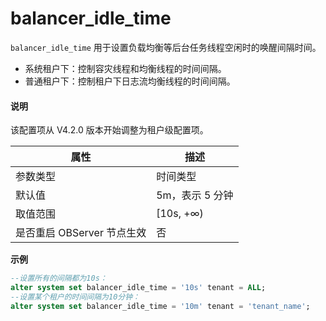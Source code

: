 # balancer_idle_time

`balancer_idle_time` 用于设置负载均衡等后台任务线程空闲时的唤醒间隔时间。

* 系统租户下：控制容灾线程和均衡线程的时间间隔。
* 普通租户下：控制租户下日志流均衡线程的时间间隔。

<main id="notice" type='explain'>
  <h4>说明</h4>
  <p>该配置项从 V4.2.0 版本开始调整为租户级配置项。</p>
</main>

| **属性** | **描述** |
| --- | --- |
| 参数类型 | 时间类型 |
| 默认值 | 5m，表示 5 分钟 |
| 取值范围 | [10s, +∞) |
| 是否重启 OBServer 节点生效 | 否 |
**示例**

```sql
--设置所有的间隔都为10s：
alter system set balancer_idle_time = '10s' tenant = ALL;
--设置某个租户的时间间隔为10分钟：
alter system set balancer_idle_time = '10m' tenant = 'tenant_name';
```
